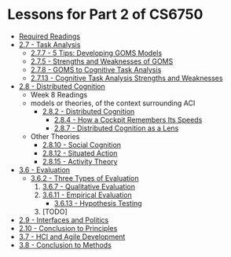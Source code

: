 # Lessons for Part 2 of CS6750

- [Required Readings](https://omscs6750.gatech.edu/spring-2022/required-reading-list/)
- [2.7 - Task Analysis](2/07/2.7.md)
  - [2.7.7 - 5 Tips: Developing GOMS Models](2/07/2.7.md#277---5-tips-developing-goms-models)
  - [2.7.5 - Strengths and Weaknesses of GOMS](2/07/2.7.md#275---strengths-and-weaknesses-of-goms)
  - [2.7.8 - GOMS to Cognitive Task Analysis](2/07/2.7.md#278---goms-to-cognitive-task-analysis)
  - [2.7.13 - Cognitive Task Analysis Strengths and Weaknesses](2/07/2.7.md#2713---cognitive-task-analysis-strengths-and-weaknesses)
- [2.8 - Distributed Cognition](2/08/2.8.md)
  - Week 8 Readings
  - models or theories, of the context surrounding ACI
    - [2.8.2 - Distributed Cognition](2/08/2.8.md#282---distributed-cognition)
      - [2.8.4 - How a Cockpit Remembers Its Speeds](2/08/2.8.md#284---how-a-cockpit-remembers-its-speeds)
      - [2.8.7 - Distributed Cognition as a Lens](2/08/2.8.md#287---distributed-cognition-as-a-lens)
  - Other Theories
    - [2.8.10 - Social Cognition](2/08/2.8.md#2810---social-cognition)
    - [2.8.12 - Situated Action](2/08/2.8.md#2812---situated-action)
    - [2.8.15 - Activity Theory](2/08/2.8.md#2815---activity-theory)
- [3.6 - Evaluation](3/06/3.6.md)
  - [3.6.2 - Three Types of Evaluation](3/06/3.6.md#362---three-types-of-evaluation)
    1. [3.6.7 - Qualitative Evaluation](3/06/3.6.md#367---qualitative-evaluation)
    1. [3.6.11 - Empirical Evaluation](3/06/3.6.md#3611---empirical-evaluation)
       - [3.6.13 - Hypothesis Testing](3/06/3.6.md#3613---hypothesis-testing)
    1. [TODO]
- [2.9 - Interfaces and Politics](2/09/2.9.md)
- [2.10 - Conclusion to Principles](2/10/2.10.md)
- [3.7 - HCI and Agile Development](3/07/3.7.md)
- [3.8 - Conclusion to Methods](3/08/3.8.md)
